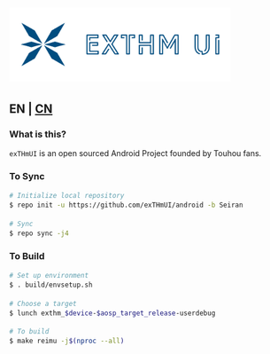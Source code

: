 # <img src="https://github.com/exTHmUI/android/blob/Seiran/logo.png" width="400"> #

## EN | [CN](https://github.com/exTHmUI/android/blob/Seiran/README_CN.md) ##

### What is this? ###

``exTHmUI`` is an open sourced Android Project founded by Touhou fans.

### To Sync ###

```bash
# Initialize local repository
$ repo init -u https://github.com/exTHmUI/android -b Seiran

# Sync
$ repo sync -j4
```

### To Build ###

```bash
# Set up environment
$ . build/envsetup.sh

# Choose a target
$ lunch exthm_$device-$aosp_target_release-userdebug

# To build
$ make reimu -j$(nproc --all)
